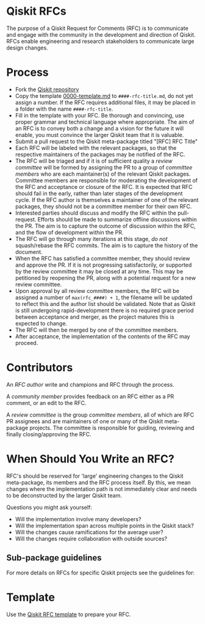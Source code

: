 # Qiskit RFCs
The purpose of a Qiskit Request for Comments (RFC) is to communicate and engage with the community in the development and direction of Qiskit. RFCs enable engineering and research stakeholders to communicate large design changes.

# Process
- Fork the [Qiskit repository](https://github.com/Qiskit/qiskit)
- Copy the template [0000-template.md](0000-template.md) to `####-rfc-title.md`, do not yet assign a number. If the RFC requires additional files, it may be placed in a folder with the name `####-rfc-title`.
- Fill in the template with your RFC. Be thorough and convincing, use proper grammar and technical language where appropriate. The aim of an RFC is to convey both a change and a vision for the future it will enable, you must convince the larger Qiskit team that it is valuable.
- Submit a pull request to the Qiskit meta-package titled "[RFC] RFC Title"
- Each RFC will be labeled with the relevant packages, so that the respective maintainers of the packages may be notified of the RFC.
- The RFC will be triaged and if it is of sufficient quality a *review committee* will be formed by assigning the PR to a group of *committee members* who are each maintainer(s) of the relevant Qiskit packages. Committee members are responsible for moderating the development of the RFC and acceptance or closure of the RFC. It is expected that RFC should fail in the early, rather than later stages of the development cycle. If the RFC author is themselves a maintainer of one of the relevant packages, they should not be a committee member for their own RFC.
- Interested parties should discuss and modify the RFC within the pull-request. Efforts should be made to summarize offline discussions within the PR. The aim is to capture the outcome of discussion within the RFC, and the flow of development within the PR.
- The RFC will go through many iterations at this stage, *do not* squash/rebase the RFC commits. The aim is to capture the history of the document.
- When the RFC has satisfied a committee member, they should review and approve the PR. If it is not progressing satisfactorily, or supported by the review committee it may be closed at any time. This may be petitioned by reopening the PR, along with a potential request for a new review committee.
- Upon approval by all review committee members, the RFC will be assigned a number of `max(rfc_####) + 1`, the filename will be updated to reflect this and the author list should be validated. Note that as Qiskit is still undergoing rapid-development there is no required grace period between acceptance and merger, as the project matures this is expected to change.
- The RFC will then be merged by one of the committee members.
- After acceptance, the implementation of the contents of the RFC may proceed.

# Contributors
An *RFC author* write and champions and RFC through the process.

A *community member* provides feedback on an RFC either as a PR comment, or an edit to the RFC.

A *review committee* is the group *committee members*, all of which are RFC PR assignees and are maintainers of one or many of the Qiskit meta-package projects. The committee is responsible for guiding, reviewing and finally closing/approving the RFC.

# When Should You Write an RFC?
RFC's should be reserved for 'large' engineering changes to the Qiskit meta-package, its members and the RFC process itself. By this, we mean changes where the implementation path is not immediately clear and needs to be deconstructed by the larger Qiskit team.

Questions you might ask yourself:
- Will the implementation involve many developers?
- Will the implementation span across multiple points in the Qiskit stack?
- Will the changes cause ramifications for the average user?
- Will the changes require collaboration with outside sources?

## Sub-package guidelines
For more details on RFCs for specific Qiskit projects see the guidelines for:

# Template
Use the [Qiskit RFC template](0000-template.md) to prepare your RFC.
